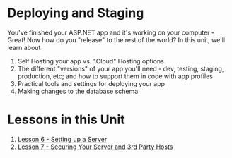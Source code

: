 **Deploying and Staging**
=========================
You've finished your ASP.NET app and it's working on your computer - Great!  Now how do you "release" to the rest of the world?  In this unit, we'll learn about 

1. Self Hosting your app vs. "Cloud" Hosting options
2. The different "versions" of your app you'll need - dev, testing, staging, production, etc;
and how to support them in code with app profiles
3. Practical tools and settings for deploying your app
4. Making changes to the database schema

**Lessons in this Unit**
========================
1. [Lesson 6 - Setting up a Server](lessong-6-setting-up-a-server.md)
2. [Lesson 7 - Securing Your Server and 3rd Party Hosts](lesson-7-security-and-3rd-party-hosting.md)